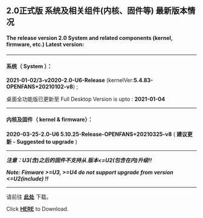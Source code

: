## 2.0正式版 系统及相关组件(内核、固件等) 最新版本情况

#### The release version 2.0 System and related components (kernel, firmware, etc.) Latest version:

----

#### 系统（ System ）：

**2021-01-02/3-v2020-2.0-U6-Release** (kernelVer:**5.4.83-OPENFANS+20210102-v8**) ;

桌面全功能版已更新至 Full Desktop Version is upto : **2021-01-04**

----

#### 内核及固件（ kernel & firmware）：

**2020-03-25-2.0-U6 5.10.25-Release-OPENFANS+20210325-v8** ( **建议更新 - Suggested to upgrade** )

---

***注意：U3(含)之后的固件不支持从 版本<=U2(包含在内)升级!!***

***Note: Fimware >=U3, >=U4 do not support upgrade from version <=U2(include) !!***

----

请前往 **[此处](./README_zh.md#6%E4%B8%8B%E8%BD%BD%E5%9C%B0%E5%9D%80)** 下载。

Click **[HERE](./README.md#6-download-links)** to Download.

